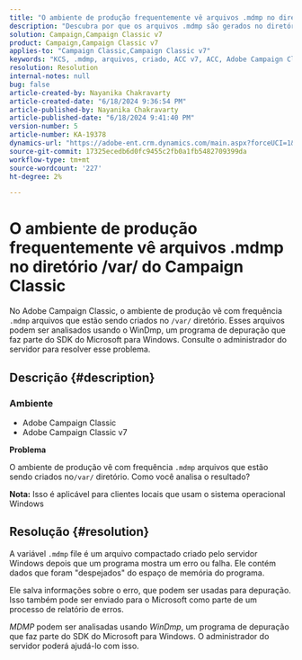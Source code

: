 ```yaml
---
title: "O ambiente de produção frequentemente vê arquivos .mdmp no diretório /var/ do Campaign Classic"
description: "Descubra por que os arquivos .mdmp são gerados no diretório /var do Adobe Campaign Classic. Indique isso ao administrador do servidor."
solution: Campaign,Campaign Classic v7
product: Campaign,Campaign Classic v7
applies-to: "Campaign Classic,Campaign Classic v7"
keywords: "KCS, .mdmp, arquivos, criado, ACC v7, ACC, Adobe Campaign Classic, Adobe Campaign Classic v7, Perguntas frequentes"
resolution: Resolution
internal-notes: null
bug: false
article-created-by: Nayanika Chakravarty
article-created-date: "6/18/2024 9:36:54 PM"
article-published-by: Nayanika Chakravarty
article-published-date: "6/18/2024 9:41:40 PM"
version-number: 5
article-number: KA-19378
dynamics-url: "https://adobe-ent.crm.dynamics.com/main.aspx?forceUCI=1&pagetype=entityrecord&etn=knowledgearticle&id=e082efdf-ba2d-ef11-840a-000d3a5b439f"
source-git-commit: 17325ecedb6d0fc9455c2fb0a1fb5482709399da
workflow-type: tm+mt
source-wordcount: '227'
ht-degree: 2%

---
```


# O ambiente de produção frequentemente vê arquivos .mdmp no diretório /var/ do Campaign Classic


No Adobe Campaign Classic, o ambiente de produção vê com frequência `.mdmp` arquivos que estão sendo criados no `/var/` diretório. Esses arquivos podem ser analisados usando o WinDmp, um programa de depuração que faz parte do SDK do Microsoft para Windows. Consulte o administrador do servidor para resolver esse problema.

## Descrição {#description}


### <b>Ambiente</b>

- Adobe Campaign Classic
- Adobe Campaign Classic v7


<b>Problema</b>

O ambiente de produção vê com frequência `.mdmp` arquivos que estão sendo criados no`/var/` diretório. Como você analisa o resultado?

<b>Nota:</b> Isso é aplicável para clientes locais que usam o sistema operacional Windows


## Resolução {#resolution}


A variável `.mdmp` file é um arquivo compactado criado pelo servidor Windows depois que um programa mostra um erro ou falha. Ele contém dados que foram &quot;despejados&quot; do espaço de memória do programa.

Ele salva informações sobre o erro, que podem ser usadas para depuração. Isso também pode ser enviado para o Microsoft como parte de um processo de relatório de erros.

*MDMP* podem ser analisadas usando *WinDmp*, um programa de depuração que faz parte do SDK do Microsoft para Windows. O administrador do servidor poderá ajudá-lo com isso.

